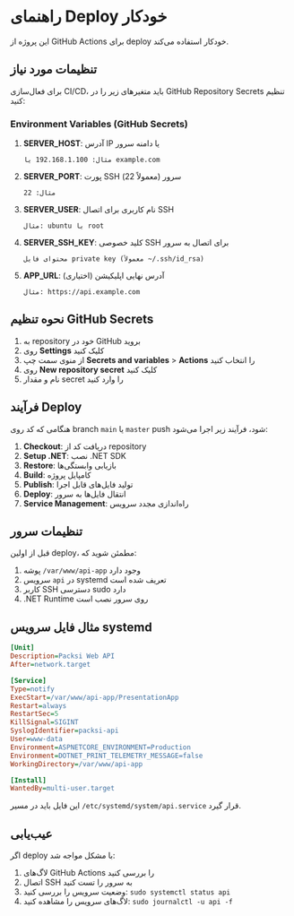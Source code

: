 # راهنمای Deploy خودکار

این پروژه از GitHub Actions برای deploy خودکار استفاده می‌کند.

## تنظیمات مورد نیاز

برای فعال‌سازی CI/CD، باید متغیرهای زیر را در GitHub Repository Secrets تنظیم کنید:

### Environment Variables (GitHub Secrets)

1. **SERVER_HOST**: آدرس IP یا دامنه سرور
   ```
   مثال: 192.168.1.100 یا example.com
   ```

2. **SERVER_PORT**: پورت SSH سرور (معمولاً 22)
   ```
   مثال: 22
   ```

3. **SERVER_USER**: نام کاربری برای اتصال SSH
   ```
   مثال: ubuntu یا root
   ```

4. **SERVER_SSH_KEY**: کلید خصوصی SSH برای اتصال به سرور
   ```
   محتوای فایل private key (معمولاً ~/.ssh/id_rsa)
   ```

5. **APP_URL**: آدرس نهایی اپلیکیشن (اختیاری)
   ```
   مثال: https://api.example.com
   ```

## نحوه تنظیم GitHub Secrets

1. به repository خود در GitHub بروید
2. روی **Settings** کلیک کنید
3. از منوی سمت چپ **Secrets and variables** > **Actions** را انتخاب کنید
4. روی **New repository secret** کلیک کنید
5. نام و مقدار secret را وارد کنید

## فرآیند Deploy

هنگامی که کد روی branch `main` یا `master` push شود، فرآیند زیر اجرا می‌شود:

1. **Checkout**: دریافت کد از repository
2. **Setup .NET**: نصب .NET SDK
3. **Restore**: بازیابی وابستگی‌ها
4. **Build**: کامپایل پروژه
5. **Publish**: تولید فایل‌های قابل اجرا
6. **Deploy**: انتقال فایل‌ها به سرور
7. **Service Management**: راه‌اندازی مجدد سرویس

## تنظیمات سرور

قبل از اولین deploy، مطمئن شوید که:

1. پوشه `/var/www/api-app` وجود دارد
2. سرویس `api` در systemd تعریف شده است
3. کاربر SSH دسترسی sudo دارد
4. .NET Runtime روی سرور نصب است

## مثال فایل سرویس systemd

```ini
[Unit]
Description=Packsi Web API
After=network.target

[Service]
Type=notify
ExecStart=/var/www/api-app/PresentationApp
Restart=always
RestartSec=5
KillSignal=SIGINT
SyslogIdentifier=packsi-api
User=www-data
Environment=ASPNETCORE_ENVIRONMENT=Production
Environment=DOTNET_PRINT_TELEMETRY_MESSAGE=false
WorkingDirectory=/var/www/api-app

[Install]
WantedBy=multi-user.target
```

این فایل باید در مسیر `/etc/systemd/system/api.service` قرار گیرد.

## عیب‌یابی

اگر deploy با مشکل مواجه شد:

1. لاگ‌های GitHub Actions را بررسی کنید
2. اتصال SSH به سرور را تست کنید
3. وضعیت سرویس را بررسی کنید: `sudo systemctl status api`
4. لاگ‌های سرویس را مشاهده کنید: `sudo journalctl -u api -f`